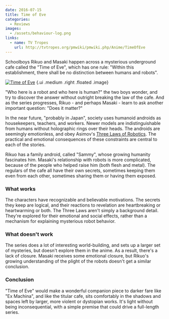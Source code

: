 ```yaml
---
date: 2016-07-15
title: Time of Eve
categories:
  - Reviews
images:
  - /assets/behaviour-log.png
links:
  - name: TV Tropes
    url: http://tvtropes.org/pmwiki/pmwiki.php/Anime/TimeOfEve
---
```


Schoolboys Rikuo and Masaki happen across a mysterious underground
cafe called the "Time of Eve", which has one rule:
"Within this establishment,
there shall be no distinction between humans and robots".

<!-- more -->

[![Time of Eve](/assets/review/behaviour-log.png)](/assets/review/behaviour-log-full.png) {.ui .medium .right .floated .image}

"Who here is a robot and who here is human?" the two boys wonder,
and try to discover the answer without outright breaking the law of the cafe.
And as the series progresses, Rikuo - and perhaps Masaki - learn
to ask another important question:
"Does it matter?"

In the near future, "probably in Japan", society uses humanoid androids
as housekeepers, teachers, and workers.
Newer models are indistinguishable from humans without holographic rings over their heads.
The androids are seemingly emotionless, and obey Asimov's [Three Laws of Robotics].
The practical and emotional consequences of these constraints are central to each of the stories.

Rikuo has a family android, called "Sammy", whose growing
humanity fascinates him. Masaki's relationship with robots is more
complicated, because of the people who helped raise him
(both flesh and metal). The regulars of the cafe all have
their own secrets, sometimes keeping them even from each other,
sometimes sharing them or having them exposed.

### What works

The characters have recognizable and believable motivations.
The secrets they keep are logical, and their reactions
to revelation are heartbreaking or heartwarming or both.
The Three Laws aren't simply a background detail. They're explored
for their emotional and social effects, rather than a mechanism
for explaining mysterious robot behavior.

### What doesn't work

The series does a lot of interesting world-building, and sets up
a larger set of mysteries, but doesn't explore them in the anime.
As a result, there's a lack of closure. Masaki receives some
emotional closure, but Rikuo's growing understanding of the plight
of the robots doesn't get a similar conclusion.

### Conclusion

"Time of Eve" would make a wonderful companion piece to darker fare
like "Ex Machina", and like the titular cafe, sits comfortably in
the shadows and spaces left by larger, more violent or dystopian
works. It's light without being inconsequential, with a simple
premise that could drive a full-length series.

[Three Laws of Robotics]: https://en.wikipedia.org/wiki/Three_Laws_of_Robotics
